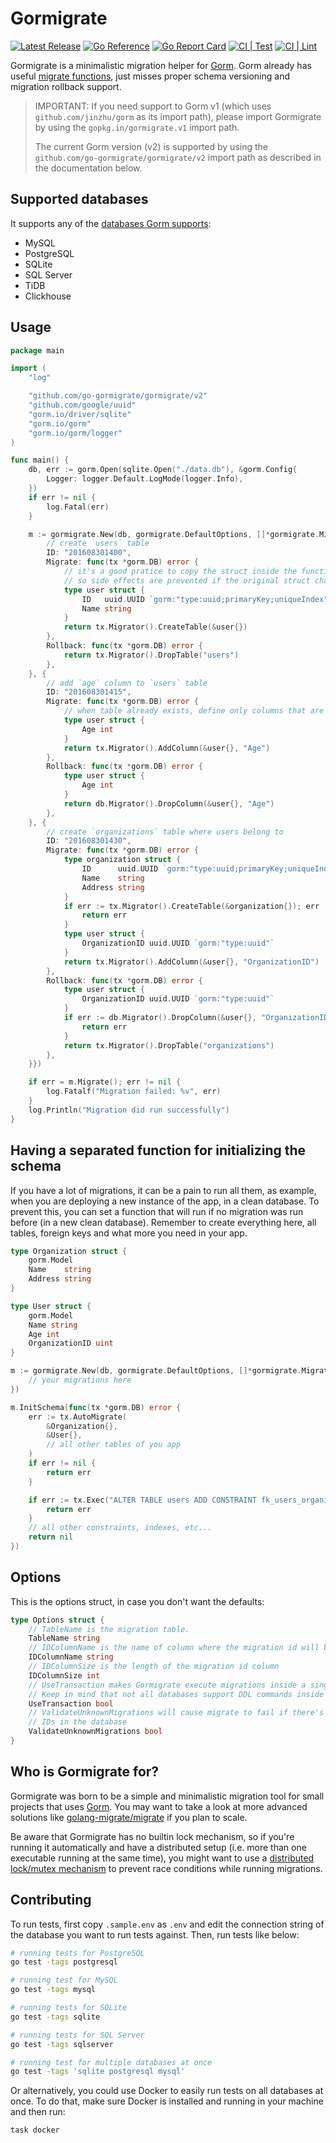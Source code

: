 # Gormigrate

[![Latest Release](https://img.shields.io/github/release/go-gormigrate/gormigrate.svg)](https://github.com/go-gormigrate/gormigrate/releases)
[![Go Reference](https://pkg.go.dev/badge/github.com/go-gormigrate/gormigrate/v2.svg)](https://pkg.go.dev/github.com/go-gormigrate/gormigrate/v2)
[![Go Report Card](https://goreportcard.com/badge/github.com/go-gormigrate/gormigrate/v2)](https://goreportcard.com/report/github.com/go-gormigrate/gormigrate/v2)
[![CI | Test](https://github.com/go-gormigrate/gormigrate/actions/workflows/test.yml/badge.svg)](https://github.com/go-gormigrate/gormigrate/actions)
[![CI | Lint](https://github.com/go-gormigrate/gormigrate/actions/workflows/lint.yml/badge.svg)](https://github.com/go-gormigrate/gormigrate/actions)

Gormigrate is a minimalistic migration helper for [Gorm][gorm].
Gorm already has useful [migrate functions][gormmigrate], just misses
proper schema versioning and migration rollback support.

> IMPORTANT: If you need support to Gorm v1 (which uses
> `github.com/jinzhu/gorm` as its import path), please import Gormigrate by
> using the `gopkg.in/gormigrate.v1` import path.
>
> The current Gorm version (v2) is supported by using the
> `github.com/go-gormigrate/gormigrate/v2` import path as described in the
> documentation below.

## Supported databases

It supports any of the [databases Gorm supports][gormdatabases]:

- MySQL
- PostgreSQL
- SQLite
- SQL Server
- TiDB
- Clickhouse

## Usage

```go
package main

import (
	"log"

	"github.com/go-gormigrate/gormigrate/v2"
	"github.com/google/uuid"
	"gorm.io/driver/sqlite"
	"gorm.io/gorm"
	"gorm.io/gorm/logger"
)

func main() {
	db, err := gorm.Open(sqlite.Open("./data.db"), &gorm.Config{
		Logger: logger.Default.LogMode(logger.Info),
	})
	if err != nil {
		log.Fatal(err)
	}

	m := gormigrate.New(db, gormigrate.DefaultOptions, []*gormigrate.Migration{{
		// create `users` table
		ID: "201608301400",
		Migrate: func(tx *gorm.DB) error {
			// it's a good pratice to copy the struct inside the function,
			// so side effects are prevented if the original struct changes during the time
			type user struct {
				ID   uuid.UUID `gorm:"type:uuid;primaryKey;uniqueIndex"`
				Name string
			}
			return tx.Migrator().CreateTable(&user{})
		},
		Rollback: func(tx *gorm.DB) error {
			return tx.Migrator().DropTable("users")
		},
	}, {
		// add `age` column to `users` table
		ID: "201608301415",
		Migrate: func(tx *gorm.DB) error {
			// when table already exists, define only columns that are about to change
			type user struct {
				Age int
			}
			return tx.Migrator().AddColumn(&user{}, "Age")
		},
		Rollback: func(tx *gorm.DB) error {
			type user struct {
				Age int
			}
			return db.Migrator().DropColumn(&user{}, "Age")
		},
	}, {
		// create `organizations` table where users belong to
		ID: "201608301430",
		Migrate: func(tx *gorm.DB) error {
			type organization struct {
				ID      uuid.UUID `gorm:"type:uuid;primaryKey;uniqueIndex"`
				Name    string
				Address string
			}
			if err := tx.Migrator().CreateTable(&organization{}); err != nil {
				return err
			}
			type user struct {
				OrganizationID uuid.UUID `gorm:"type:uuid"`
			}
			return tx.Migrator().AddColumn(&user{}, "OrganizationID")
		},
		Rollback: func(tx *gorm.DB) error {
			type user struct {
				OrganizationID uuid.UUID `gorm:"type:uuid"`
			}
			if err := db.Migrator().DropColumn(&user{}, "OrganizationID"); err != nil {
				return err
			}
			return tx.Migrator().DropTable("organizations")
		},
	}})

	if err = m.Migrate(); err != nil {
		log.Fatalf("Migration failed: %v", err)
	}
	log.Println("Migration did run successfully")
}
```

## Having a separated function for initializing the schema

If you have a lot of migrations, it can be a pain to run all them, as example,
when you are deploying a new instance of the app, in a clean database.
To prevent this, you can set a function that will run if no migration was run
before (in a new clean database). Remember to create everything here, all tables,
foreign keys and what more you need in your app.

```go
type Organization struct {
	gorm.Model
	Name    string
	Address string
}

type User struct {
	gorm.Model
	Name string
	Age int
	OrganizationID uint
}

m := gormigrate.New(db, gormigrate.DefaultOptions, []*gormigrate.Migration{
    // your migrations here
})

m.InitSchema(func(tx *gorm.DB) error {
	err := tx.AutoMigrate(
		&Organization{},
		&User{},
		// all other tables of you app
	)
	if err != nil {
		return err
	}

	if err := tx.Exec("ALTER TABLE users ADD CONSTRAINT fk_users_organizations FOREIGN KEY (organization_id) REFERENCES organizations (id)").Error; err != nil {
		return err
	}
	// all other constraints, indexes, etc...
	return nil
})
```

## Options

This is the options struct, in case you don't want the defaults:

```go
type Options struct {
	// TableName is the migration table.
	TableName string
	// IDColumnName is the name of column where the migration id will be stored.
	IDColumnName string
	// IDColumnSize is the length of the migration id column
	IDColumnSize int
	// UseTransaction makes Gormigrate execute migrations inside a single transaction.
	// Keep in mind that not all databases support DDL commands inside transactions.
	UseTransaction bool
	// ValidateUnknownMigrations will cause migrate to fail if there's unknown migration
	// IDs in the database
	ValidateUnknownMigrations bool
}
```

## Who is Gormigrate for?

Gormigrate was born to be a simple and minimalistic migration tool for small
projects that uses [Gorm][gorm]. You may want to take a look at more advanced
solutions like [golang-migrate/migrate](https://github.com/golang-migrate/migrate)
if you plan to scale.

Be aware that Gormigrate has no builtin lock mechanism, so if you're running
it automatically and have a distributed setup (i.e. more than one executable
running at the same time), you might want to use a
[distributed lock/mutex mechanism](https://redis.io/topics/distlock) to
prevent race conditions while running migrations.

## Contributing

To run tests, first copy `.sample.env` as `.env` and edit the connection
string of the database you want to run tests against. Then, run tests like
below:

```bash
# running tests for PostgreSQL
go test -tags postgresql

# running test for MySQL
go test -tags mysql

# running tests for SQLite
go test -tags sqlite

# running tests for SQL Server
go test -tags sqlserver

# running test for multiple databases at once
go test -tags 'sqlite postgresql mysql'
```

Or alternatively, you could use Docker to easily run tests on all databases
at once. To do that, make sure Docker is installed and running in your machine
and then run:

```bash
task docker
```

[gorm]: http://gorm.io/
[gormmigrate]: https://gorm.io/docs/migration.html
[gormdatabases]: https://gorm.io/docs/connecting_to_the_database.html
